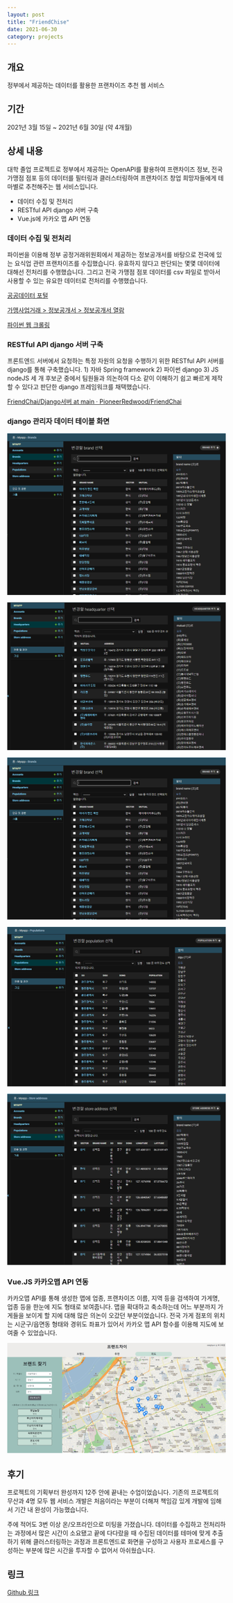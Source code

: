 ```yaml
---
layout: post
title: "FriendChise"
date: 2021-06-30
category: projects
---
```


## 개요

정부에서 제공하는 데이터를 활용한 프랜차이즈 추천 웹 서비스

## 기간

2021년 3월 15일 ~ 2021년 6월 30일 (약 4개월)

## 상세 내용

대학 졸업 프로젝트로 정부에서 제공하는 OpenAPI를 활용하여 프랜차이즈 정보, 전국 가맹점 점포 등의 데이터를 필터링과 클러스터링하여 프랜차이즈 창업 희망자들에게 테마별로 추천해주는 웹 서비스입니다.

- 데이터 수집 및 전처리
- RESTful API django 서버 구축
- Vue.js에 카카오 맵 API 연동

### 데이터 수집 및 전처리

파이썬을 이용해 정부 공정거래위원회에서 제공하는 정보공개서를 바탕으로 전국에 있는 요식업 관련 프랜차이즈를 수집했습니다. 유효하지 않다고 판단되는 몇몇 데이터에 대해선 전처리를 수행했습니다. 그리고 전국 가맹점 점포 데이터를 csv 파일로 받아서 사용할 수 있는 유요한 데이터로 전처리를 수행했습니다.

[공공데이터 포털](https://www.data.go.kr/index.do)

[가맹사업거래 > 정보공개서 > 정보공개서 열람](https://franchise.ftc.go.kr/mnu/00013/program/userRqst/list.do)

[파이썬 웹 크롤링](https://github.com/PioneerRedwood/CrawlingData)

### RESTful API django 서버 구축

프론트엔드 서버에서 요청하는 특정 자원의 요청을 수행하기 위한 RESTful API 서버를 django를 통해 구축했습니다. 1) 자바 Spring framework 2) 파이썬 django 3) JS nodeJS 세 개 후보군 중에서 팀원들과 의논하여 다소 같이 이해하기 쉽고 빠르게 제작할 수 있다고 판단한 django 프레임워크를 채택했습니다.

[FriendChai/Django서버 at main · PioneerRedwood/FriendChai](https://github.com/PioneerRedwood/FriendChai/tree/main/Django%EC%84%9C%EB%B2%84)

### django 관리자 데이터 테이블 화면

![관리자 계정 정보 조회.png](/assets/FriendChise/admin-select-brand-info.png)

![관리자 본사 정보 조회.png](/assets/FriendChise/admin-select-headquater-info.png)

![관리자 브랜드 정보 조회.png](/assets/FriendChise/admin-select-brand-info.png)

![관리자 인구수 정보 조회.png](/assets/FriendChise/admin-select-population-info.png)

![관리자 전국 점포 주소 조회.png](/assets/FriendChise/admin-select-store-info.png)

### Vue.JS 카카오맵 API 연동

카카오맵 API를 통해 생성한 맵에 업종, 프랜차이즈 이름, 지역 등을 검색하여 가게명, 업종 등을 한눈에 지도 형태로 보여줍니다. 맵을 확대하고 축소하는데 어느 부분까지 가게들을 보이게 할 지에 대해 많은 의논이 오갔던 부분이었습니다. 전국 가게 점포의 위치는 시군구/읍면동 형태와 경위도 좌표가 있어서 카카오 맵 API 함수를 이용해 지도에 보여줄 수 있었습니다.

![맵.png](/assets/FriendChise/app-main.png)

## 후기

프로젝트의 기획부터 완성까지 12주 안에 끝내는 수업이었습니다.  기존의 프로젝트의 무산과 4명 모두 웹 서비스 개발은 처음이라는 부분이 더해져 책임감 있게 개발에 임해서 기간 내 완성이 가능했습니다. 

주에 적어도 3번 이상 온/오프라인으로 미팅을 가졌습니다. 데이터를 수집하고 전처리하는 과정에서 많은 시간이 소요됐고 끝에 다다랐을 때 수집된 데이터를 테마에 맞게 추출하기 위해 클러스터링하는 과정과 프론트엔드로 화면을 구성하고 사용자 프로세스를 구성하는 부분에 많은 시간을 투자할 수 없어서 아쉬웠습니다. 

## 링크
[Github 링크](https://github.com/PioneerRedwood/FriendChai)